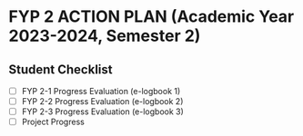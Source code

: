 

# FYP 2 ACTION PLAN (Academic Year 2023-2024, Semester 2)

## Student Checklist

- [ ] FYP 2-1 Progress Evaluation (e-logbook 1)
- [ ] FYP 2-2 Progress Evaluation (e-logbook 2)
- [ ] FYP 2-3 Progress Evaluation (e-logbook 3)
- [ ] Project Progress

